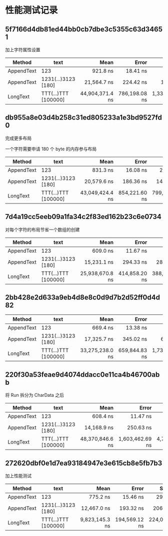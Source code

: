 ﻿# 性能测试记录

## 5f7166d4db81ed44bb0cb7dbe3c5355c63d34651

加上字符属性设置

|     Method |                 text |            Mean |         Error |          StdDev |      Gen0 |      Gen1 |     Gen2 |   Allocated |
|----------- |--------------------- |----------------:|--------------:|----------------:|----------:|----------:|---------:|------------:|
| AppendText |                  123 |        921.8 ns |      18.41 ns |        15.37 ns |    0.5398 |         - |        - |     2.21 KB |
| AppendText |  1231(...)3123 [180] |     21,564.7 ns |     224.42 ns |       187.40 ns |    8.6365 |         - |        - |    35.33 KB |
|   LongText | TTT(...)TTT [100000] | 44,904,371.4 ns | 786,198.08 ns | 1,335,024.01 ns | 3166.6667 | 1416.6667 | 583.3333 | 18457.13 KB |

## db955a8e03d4b258c31ed805233a1e3bd9527fd0

完成更多布局

一个字符需要申请 180 个 byte 的内存参与布局

|     Method |                 text |            Mean |         Error |        StdDev |      Gen0 |      Gen1 |     Gen2 |   Allocated |
|----------- |--------------------- |----------------:|--------------:|--------------:|----------:|----------:|---------:|------------:|
| AppendText |                  123 |        831.3 ns |      16.08 ns |      24.56 ns |    0.4835 |         - |        - |     1.98 KB |
| AppendText |  1231(...)3123 [180] |     20,579.6 ns |     186.36 ns |     145.50 ns |    8.5754 |    0.0305 |        - |    35.09 KB |
|   LongText | TTT(...)TTT [100000] | 43,049,424.4 ns | 854,221.60 ns | 799,039.41 ns | 3166.6667 | 1416.6667 | 583.3333 | 18456.66 KB |

## 7d4a19cc5eeb09a1fa34c2f83ed162b23c6e0734

对每个字符的布局节省一个数组的创建

|     Method |                 text |            Mean |         Error |        StdDev |      Gen0 |      Gen1 |     Gen2 |   Allocated |
|----------- |--------------------- |----------------:|--------------:|--------------:|----------:|----------:|---------:|------------:|
| AppendText |                  123 |        609.0 ns |      11.67 ns |       9.11 ns |    0.4129 |         - |        - |     1.69 KB |
| AppendText |  1231(...)3123 [180] |     15,231.1 ns |     294.33 ns |     289.07 ns |    6.1340 |         - |        - |    25.13 KB |
|   LongText | TTT(...)TTT [100000] | 25,938,670.8 ns | 414,858.20 ns | 388,058.62 ns | 2187.5000 | 1093.7500 | 500.0000 | 12987.59 KB |

## 2bb428e2d633a9eb4d8e8c0d9d7b2d52ff0d4d82

|     Method |                 text |            Mean |         Error |          StdDev |      Gen0 |      Gen1 |     Gen2 |   Allocated |
|----------- |--------------------- |----------------:|--------------:|----------------:|----------:|----------:|---------:|------------:|
| AppendText |                  123 |        669.4 ns |      13.38 ns |        23.79 ns |    0.4416 |         - |        - |      1.8 KB |
| AppendText |  1231(...)3123 [180] |     17,325.7 ns |     345.02 ns |       656.44 ns |    7.8735 |         - |        - |    32.16 KB |
|   LongText | TTT(...)TTT [100000] | 33,275,238.0 ns | 659,844.83 ns | 1,738,295.20 ns | 2866.6667 | 1400.0000 | 600.0000 | 16893.65 KB |

## 220f30a53feae9d4074ddacc0e11ca4b46700abb

将 Run 拆分为 CharData 之后

|     Method |                 text |            Mean |           Error |          StdDev |      Gen0 |      Gen1 |     Gen2 |   Allocated |
|----------- |--------------------- |----------------:|----------------:|----------------:|----------:|----------:|---------:|------------:|
| AppendText |                  123 |        608.4 ns |        11.47 ns |        18.85 ns |    0.4530 |         - |        - |     1.85 KB |
| AppendText |  1231(...)3123 [180] |     14,168.9 ns |       250.63 ns |       234.44 ns |    8.5602 |         - |        - |    34.97 KB |
|   LongText | TTT(...)TTT [100000] | 48,370,846.6 ns | 1,603,462.69 ns | 4,727,845.92 ns | 3363.6364 | 1545.4545 | 636.3636 | 18456.16 KB |

## 272620dbf0e1d7ea93184947e3e615cb8e5fb7b3

加上性能测试

|     Method |                 text |           Mean |         Error |        StdDev |      Gen0 |     Gen1 |     Gen2 |   Allocated |
|----------- |--------------------- |---------------:|--------------:|--------------:|----------:|---------:|---------:|------------:|
| AppendText |                  123 |       775.2 ns |      15.46 ns |      29.42 ns |    0.4854 |        - |        - |     1.98 KB |
| AppendText |  1231(...)3123 [180] |    12,467.0 ns |     193.32 ns |     206.85 ns |    5.8136 |        - |        - |    23.81 KB |
|   LongText | TTT(...)TTT [100000] | 9,823,145.3 ns | 194,569.12 ns | 224,066.09 ns | 2093.7500 | 921.8750 | 921.8750 | 11911.14 KB |